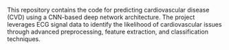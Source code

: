 This repository contains the code for predicting cardiovascular disease (CVD) using a CNN-based deep network architecture. The project leverages ECG signal data to identify the likelihood of cardiovascular issues through advanced preprocessing, feature extraction, and classification techniques.
